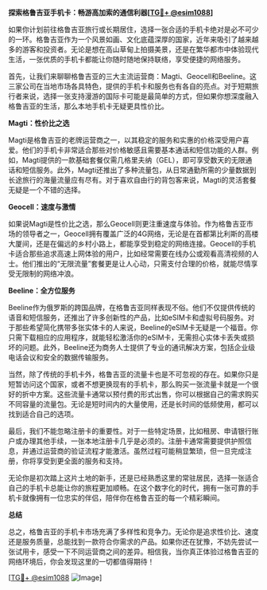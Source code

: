 **探索格鲁吉亚手机卡：畅游高加索的通信利器[[TG💪+ @esim1088](https://t.me/s/esim1088)]**

如果你计划前往格鲁吉亚旅行或长期居住，选择一张合适的手机卡绝对是必不可少的一环。格鲁吉亚作为一个风景如画、文化底蕴深厚的国家，近年来吸引了越来越多的游客和投资者。无论是想在高山草甸上拍摄美景，还是在繁华都市中体验现代生活，一张优质的手机卡都能让你随时随地保持联络，享受便捷的网络服务。

首先，让我们来聊聊格鲁吉亚的三大主流运营商：Magti、Geocell和Beeline。这三家公司在当地市场各具特色，提供的手机卡和服务也有各自的亮点。对于短期旅行者来说，选择一张支持漫游的国际卡可能是最简单的方式，但如果你想深度融入格鲁吉亚的生活，那么本地手机卡无疑更具性价比。

**Magti：性价比之选**

Magti是格鲁吉亚的老牌运营商之一，以其稳定的服务和实惠的价格深受用户喜爱。他们的手机卡非常适合那些对价格敏感且需要基本通话和短信功能的人群。例如，Magti提供的一款基础套餐仅需几格里夫纳（GEL），即可享受数天的无限通话和短信服务。此外，Magti还推出了多种流量包，从日常通勤所需的少量数据到长途旅行的海量流量应有尽有。对于喜欢自由行的背包客来说，Magti的灵活套餐无疑是一个不错的选择。

**Geocell：速度与激情**

如果说Magti是性价比之选，那么Geocell则更注重速度与体验。作为格鲁吉亚市场的领导者之一，Geocell拥有覆盖广泛的4G网络，无论是在首都第比利斯的高楼大厦间，还是在偏远的乡村小路上，都能享受到稳定的网络连接。Geocell的手机卡适合那些追求高速上网体验的用户，比如经常需要在线办公或观看高清视频的人士。他们推出的“无限流量”套餐更是让人心动，只需支付合理的价格，就能尽情享受无限制的网络冲浪。

**Beeline：全方位服务**

Beeline作为俄罗斯的跨国品牌，在格鲁吉亚同样表现不俗。他们不仅提供传统的语音和短信服务，还推出了许多创新性的产品，比如eSIM卡和虚拟号码服务。对于那些希望简化携带多张实体卡的人来说，Beeline的eSIM卡无疑是一个福音。你只需下载相应的应用程序，就能轻松激活你的eSIM卡，无需担心实体卡丢失或损坏的问题。此外，Beeline还为商务人士提供了专业的通讯解决方案，包括企业级电话会议和安全的数据传输服务。

当然，除了传统的手机卡外，格鲁吉亚的流量卡也是不可忽视的存在。如果你只是短暂访问这个国家，或者不想更换现有的手机卡，那么购买一张流量卡就是一个很好的折中方案。这些流量卡通常以预付费的形式出售，你可以根据自己的需求购买不同容量的流量包。无论是短时间内的大量使用，还是长时间的低频使用，都可以找到适合自己的选项。

最后，我们不能忽略注册卡的重要性。对于一些特定场景，比如租房、申请银行账户或办理其他手续，一张本地注册卡几乎是必须的。注册卡通常需要提供护照信息，并通过运营商的验证流程才能激活。虽然过程可能稍显繁琐，但一旦完成注册，你将享受到更全面的服务和支持。

无论你是初次踏上这片土地的新手，还是已经熟悉这里的常驻居民，选择一张适合自己的手机卡总能让你的旅程更加顺畅。在这个数字化的时代，拥有一张可靠的手机卡就像拥有一位忠实的伴侣，陪伴你在格鲁吉亚的每一个精彩瞬间。

**总结**

总之，格鲁吉亚的手机卡市场充满了多样性和竞争力。无论你是追求性价比、速度还是服务质量，总能找到一款符合你需求的产品。如果你还在犹豫，不妨先尝试一张试用卡，感受一下不同运营商之间的差异。相信我，当你真正体验过格鲁吉亚的网络环境后，你会发现这里的一切都值得期待！

[[TG💪+ @esim1088](https://t.me/s/esim1088) ![Image](https://i.postimg.cc/4NQfJmqS/Snipaste-2025-05-13-00-14-12.png)]